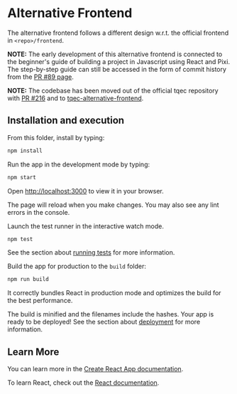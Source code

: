 # Alternative Frontend

The alternative frontend follows a different design w.r.t. the official frontend in `<repo>/frontend`.

**NOTE:** The early development of this alternative frontend is connected to the beginner's guide
of building a project in Javascript using React and Pixi.
The step-by-step guide can still be accessed in the form of commit history from the
[PR #89 page](https://github.com/tqec/tqec/pull/89).

**NOTE:** The codebase has been moved out of the official tqec repository with
[PR #216](https://github.com/tqec/tqec/pull/216)
and to [tqec-alternative-frontend](https://github.com/tqec/tqec-alternative-frontend).



## Installation and execution

From this folder, install by typing:
```bash
npm install
```

Run the app in the development mode by typing:
```bash
npm start
```
Open [http://localhost:3000](http://localhost:3000) to view it in your browser.

The page will reload when you make changes.
You may also see any lint errors in the console.

Launch the test runner in the interactive watch mode.
```bash
npm test
```
See the section about [running tests](https://facebook.github.io/create-react-app/docs/running-tests) for more information.

Build the app for production to the `build` folder:
```bash
npm run build
```
It correctly bundles React in production mode and optimizes the build for the best performance.

The build is minified and the filenames include the hashes.
Your app is ready to be deployed!
See the section about [deployment](https://facebook.github.io/create-react-app/docs/deployment) for more information.



## Learn More

You can learn more in the [Create React App documentation](https://facebook.github.io/create-react-app/docs/getting-started).

To learn React, check out the [React documentation](https://reactjs.org/).
